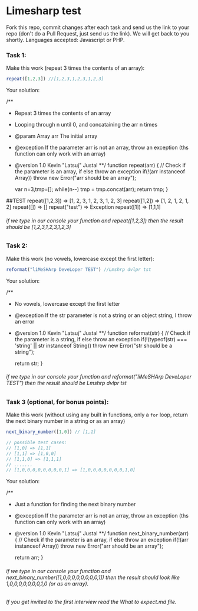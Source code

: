 # Limesharp test

Fork this repo, commit changes after each task and send us the link to your repo (don't do a Pull Request, just send us the link).
We will get back to you shortly. 
Languages accepted: Javascript or PHP. 

### Task 1: 
Make this work (repeat 3 times the contents of an array):
```javascript
repeat([1,2,3]) //[1,2,3,1,2,3,1,2,3]
```
Your solution:

/**
* Repeat 3 times the contents of an array
* Looping through n until 0, and concataining the arr n times
* @param Array arr The initial array
* @exception If the parameter arr is not an array, throw an exception (ths function can only work with an array)
* @version 1.0 Kevin "Latsuj" Justal
**/
function repeat(arr) {
	// Check if the parameter is an array, if else throw an exception
	if(!(arr instanceof Array)) throw new Error("arr should be an array");
	
	var n=3,tmp=[];
	while(n--) tmp = tmp.concat(arr);
	return tmp;
}

##TEST
repeat([1,2,3]) => [1, 2, 3, 1, 2, 3, 1, 2, 3]
repeat([1,2]) => [1, 2, 1, 2, 1, 2]
repeat([]) => []
repeat("test") => Exception
repeat([1]) => [1,1,1]

###### if we type in our console your function and repeat([1,2,3]) then the result should be [1,2,3,1,2,3,1,2,3] 

### Task 2:
Make this work (no vowels, lowercase except the first letter):
```javascript
reformat("liMeSHArp DeveLoper TEST") //Lmshrp dvlpr tst
```
Your solution:

/**
* No vowels, lowercase except the first letter
* @exception If the str parameter is not a string or an object string, I throw an error
* @version 1.0 Kevin "Latsuj" Justal
**/
function reformat(str) {
	// Check if the parameter is a string, if else throw an exception
	if(!(typeof(str) === 'string' || str instanceof String)) throw new Error("str should be a string");
	
	return str;
}

###### if we type in our console your function and reformat("liMeSHArp DeveLoper TEST") then the result should be Lmshrp dvlpr tst


### Task 3 (optional, for bonus points):
Make this work (without using any built in functions, only a `for` loop, return the next binary number in a string or as an array)
```javascript
next_binary_number([1,0]) // [1,1]

// possible test cases:
// [1,0] => [1,1]
// [1,1] => [1,0,0]
// [1,1,0] => [1,1,1]
// .......
// [1,0,0,0,0,0,0,0,0,1] => [1,0,0,0,0,0,0,0,1,0]
```
Your solution:

/**
* Just a function for finding the next binary number
* @exception If the parameter arr is not an array, throw an exception (ths function can only work with an array)
* @version 1.0 Kevin "Latsuj" Justal
**/
function next_binary_number(arr) {
	// Check if the parameter is an array, if else throw an exception
	if(!(arr instanceof Array)) throw new Error("arr should be an array");
	
	return arr;
}

###### if we type in our console your function and next_binary_number([1,0,0,0,0,0,0,0,0,1]) then the result should look like 1,0,0,0,0,0,0,0,1,0 (or as an array).

###### If you get invited to the first interview read the What to expect.md file.
